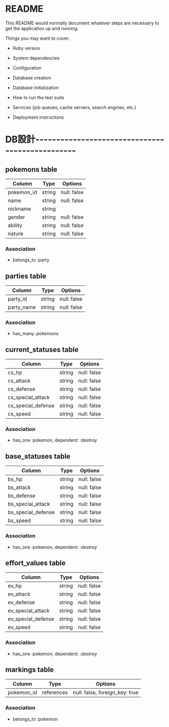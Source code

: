 # README

This README would normally document whatever steps are necessary to get the
application up and running.

Things you may want to cover:

* Ruby version

* System dependencies

* Configuration

* Database creation

* Database initialization

* How to run the test suite

* Services (job queues, cache servers, search engines, etc.)

* Deployment instructions

# DB設計------------------------------------------------

## pokemons table
|Column     |Type      |Options    |
|-----------|----------|-----------|
|pokemon_id |string    |null: false|
|name       |string    |null: false|
|nickname   |string    |           |
|gender     |string    |null: false|
|ability    |string    |null: false|
|nature     |string    |null: false|

### Association
- belongs_to :party


## parties table
|Column     |Type      |Options    |
|-----------|----------|-----------|
|party_id   |string    |null: false|
|party_name |string    |null: false|

### Association
- has_many :pokemons


## current_statuses table
|Column             |Type      |Options    |
|-------------------|----------|-----------|
|cs_hp              |string    |null: false|
|cs_attack          |string    |null: false|
|cs_defense         |string    |null: false|
|cs_special_attack  |string    |null: false|
|cs_special_defense |string    |null: false|
|cs_speed           |string    |null: false|

### Association
- has_one :pokemon, dependent: :destroy


## base_statuses table
|Column             |Type      |Options    |
|-------------------|----------|-----------|
|bs_hp              |string    |null: false|
|bs_attack          |string    |null: false|
|bs_defense         |string    |null: false|
|bs_special_attack  |string    |null: false|
|bs_special_defense |string    |null: false|
|bs_speed           |string    |null: false|

### Association
- has_one :pokemon, dependent: :destroy


## effort_values table
|Column             |Type      |Options    |
|-------------------|----------|-----------|
|ev_hp              |string    |null: false|
|ev_attack          |string    |null: false|
|ev_defense         |string    |null: false|
|ev_special_attack  |string    |null: false|
|ev_special_defense |string    |null: false|
|ev_speed           |string    |null: false|

### Association
- has_one :pokemon, dependent: :destroy


## markings table
|Column     |Type       |Options    |
|-----------|-----------|-----------|
|pokemon_id |references |null: false, foreign_key: true|

### Association
- belongs_to :pokemon